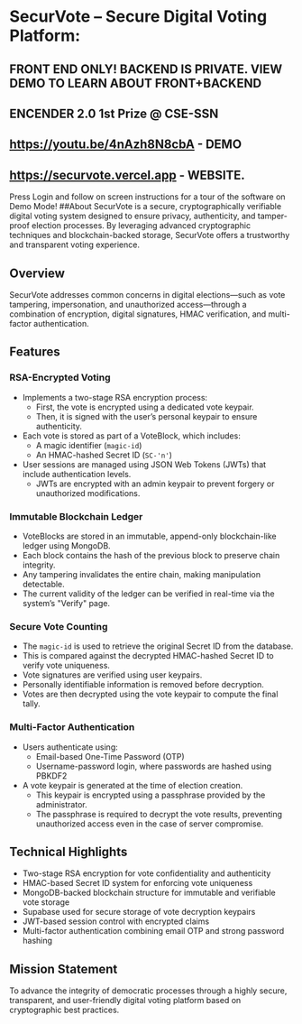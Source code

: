 

# SecurVote – Secure Digital Voting Platform: 
## FRONT END ONLY! BACKEND IS PRIVATE. VIEW DEMO TO LEARN ABOUT FRONT+BACKEND
## ENCENDER 2.0 1st Prize @ CSE-SSN
## https://youtu.be/4nAzh8N8cbA - DEMO
## https://securvote.vercel.app - WEBSITE. 
Press Login and follow on screen instructions for a tour of the software on Demo Mode!
##About
SecurVote is a secure, cryptographically verifiable digital voting system designed to ensure privacy, authenticity, and tamper-proof election processes. By leveraging advanced cryptographic techniques and blockchain-backed storage, SecurVote offers a trustworthy and transparent voting experience.

## Overview

SecurVote addresses common concerns in digital elections—such as vote tampering, impersonation, and unauthorized access—through a combination of encryption, digital signatures, HMAC verification, and multi-factor authentication.

## Features

### RSA-Encrypted Voting

- Implements a two-stage RSA encryption process:
  - First, the vote is encrypted using a dedicated vote keypair.
  - Then, it is signed with the user’s personal keypair to ensure authenticity.
- Each vote is stored as part of a VoteBlock, which includes:
  - A magic identifier (`magic-id`)
  - An HMAC-hashed Secret ID (`SC-'n'`)
- User sessions are managed using JSON Web Tokens (JWTs) that include authentication levels.
  - JWTs are encrypted with an admin keypair to prevent forgery or unauthorized modifications.

### Immutable Blockchain Ledger

- VoteBlocks are stored in an immutable, append-only blockchain-like ledger using MongoDB.
- Each block contains the hash of the previous block to preserve chain integrity.
- Any tampering invalidates the entire chain, making manipulation detectable.
- The current validity of the ledger can be verified in real-time via the system’s "Verify" page.

### Secure Vote Counting

- The `magic-id` is used to retrieve the original Secret ID from the database.
- This is compared against the decrypted HMAC-hashed Secret ID to verify vote uniqueness.
- Vote signatures are verified using user keypairs.
- Personally identifiable information is removed before decryption.
- Votes are then decrypted using the vote keypair to compute the final tally.

### Multi-Factor Authentication

- Users authenticate using:
  - Email-based One-Time Password (OTP)
  - Username-password login, where passwords are hashed using PBKDF2
- A vote keypair is generated at the time of election creation.
  - This keypair is encrypted using a passphrase provided by the administrator.
  - The passphrase is required to decrypt the vote results, preventing unauthorized access even in the case of server compromise.

## Technical Highlights

- Two-stage RSA encryption for vote confidentiality and authenticity
- HMAC-based Secret ID system for enforcing vote uniqueness
- MongoDB-backed blockchain structure for immutable and verifiable vote storage
- Supabase used for secure storage of vote decryption keypairs
- JWT-based session control with encrypted claims
- Multi-factor authentication combining email OTP and strong password hashing

## Mission Statement

To advance the integrity of democratic processes through a highly secure, transparent, and user-friendly digital voting platform based on cryptographic best practices.

